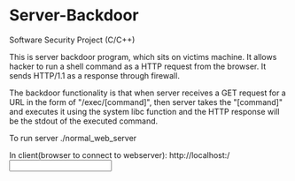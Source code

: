 # Server-Backdoor
Software Security Project (C/C++)

This is server backdoor program, which sits on victims machine. It allows hacker to run a shell command as a HTTP request from the browser. It sends HTTP/1.1 as a response through firewall.

The backdoor functionality is that when server receives a GET request for a URL in the form of "/exec/[command]", then
server takes the "[command]" and executes it using the system libc function and the HTTP response will be the stdout of the executed command.

To run server 
./normal_web_server <portno>

In client(browser to connect to webserver):
http://localhost:<portno>/<input>



